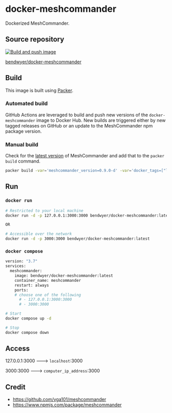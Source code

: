 docker-meshcommander
====================

Dockerized MeshCommander.

Source repository
-----------------

[![Build and push image](https://github.com/bendwyer/docker-meshcommander/actions/workflows/build_and_push_image.yml/badge.svg)](https://github.com/bendwyer/docker-meshcommander/actions/workflows/build_and_push_image.yml)

[bendwyer/docker-meshcommander](https://github.com/bendwyer/docker-meshcommander)

Build
-----

This image is built using [Packer](https://www.packer.io/).

### Automated build

GitHub Actions are leveraged to build and push new versions of the `docker-meshcommander` image to Docker Hub. New builds are triggered either by new tagged releases on GitHub or an update to the MeshCommander npm package version.

### Manual build

Check for the [latest version](https://www.npmjs.com/package/meshcommander?activeTab=versions) of MeshCommander and add that to the `packer build` command.

```bash
packer build -var='meshcommander_version=0.9.0-d' -var='docker_tags=["latest"]' .
```

Run
-----

### `docker run`

```bash
# Restricted to your local machine
docker run -d -p 127.0.0.1:3000:3000 bendwyer/docker-meshcommander:latest

OR 

# Accessible over the network
docker run -d -p 3000:3000 bendwyer/docker-meshcommander:latest
```

### `docker compose`

```bash
version: "3.7"
services:
  meshcommander:
    image: bendwyer/docker-meshcommander:latest
    container_name: meshcommander
    restart: always
    ports:
    # choose one of the following
      # - 127.0.0.1:3000:3000
      # - 3000:3000
```

```bash
# Start
docker compose up -d

# Stop
docker compose down
```

Access
------

127.0.0.1:3000 ---> `localhost`:3000

3000:3000 ---> `computer_ip_address`:3000

Credit
------
- https://github.com/vga101/meshcommander
- https://www.npmjs.com/package/meshcommander
